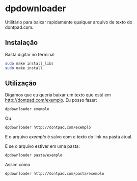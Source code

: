 # dpdownloader
Utilitário para baixar rapidamente qualquer arquivo de texto do dontpad.com.

## Instalação
Basta digitar no terminal
```bash
sudo make install_libs
sudo make install
```
## Utilização
Digamos que eu queria baixar um texto que está em http://dontpad.com/exemplo.
Eu posso fazer:
```bash
dpdownloader exemplo	
```	
Ou
	
```bash
dpdownloader http://dontpad.com/exemplo
```
E o arquivo *exemplo* é salvo com o texto do link na pasta atual.

E se o arquivo estiver em uma pasta:	
```bash
dpdownloader pasta/exemplo
```
Assim como	
```bash
dpdownloader http://dontpad.com/pasta/exemplo	
```

